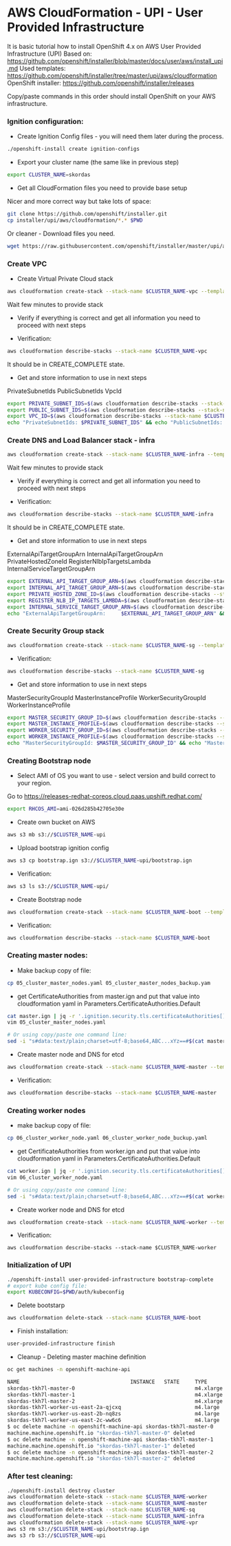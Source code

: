 # AWS CloudFormation - UPI - User Provided Infrastructure

It is basic tutorial how to install OpenShift 4.x on AWS User Provided Infrastructure (UPI)
Based on:
https://github.com/openshift/installer/blob/master/docs/user/aws/install_upi.md
Used templates:
https://github.com/openshift/installer/tree/master/upi/aws/cloudformation
OpenShift installer:
https://github.com/openshift/installer/releases

Copy/paste commands in this order should install OpenShift on your AWS infrastructure.

### Ignition configuration:

* Create Ignition Config files - you will need them later during the process.

```bash
./openshift-install create ignition-configs
```

* Export your cluster name (the same like in previous step)

```bash
export CLUSTER_NAME=skordas
```

* Get all CloudFormation files you need to provide base setup

Nicer and more correct way but take lots of space:

```bash
git clone https://github.com/openshift/installer.git
cp installer/upi/aws/cloudformation/*.* $PWD
```

Or cleaner - Download files you need.

```bash
wget https://raw.githubusercontent.com/openshift/installer/master/upi/aws/cloudformation/01_vpc.yaml https://raw.githubusercontent.com/openshift/installer/master/upi/aws/cloudformation/02_cluster_infra.yaml https://raw.githubusercontent.com/openshift/installer/master/upi/aws/cloudformation/03_cluster_security.yaml https://raw.githubusercontent.com/openshift/installer/master/upi/aws/cloudformation/04_cluster_bootstrap.yaml https://raw.githubusercontent.com/openshift/installer/master/upi/aws/cloudformation/05_cluster_master_nodes.yaml https://raw.githubusercontent.com/openshift/installer/master/upi/aws/cloudformation/06_cluster_worker_node.yaml
```

### Create VPC

* Create Virtual Private Cloud stack 

```bash
aws cloudformation create-stack --stack-name $CLUSTER_NAME-vpc --template-body file://01_vpc.yaml
```

Wait few minutes to provide stack

* Verify if everything is correct and get all information you need to proceed with next steps

* Verification:

```bash
aws cloudformation describe-stacks --stack-name $CLUSTER_NAME-vpc
```

It should be in CREATE_COMPLETE state.

* Get and store information to use in next steps

PrivateSubnetIds
PublicSubnetIds
VpcId

```bash
export PRIVATE_SUBNET_IDS=$(aws cloudformation describe-stacks --stack-name $CLUSTER_NAME-vpc | grep PrivateSubnetIds | cut -f 4)
export PUBLIC_SUBNET_IDS=$(aws cloudformation describe-stacks --stack-name $CLUSTER_NAME-vpc | grep PublicSubnetIds | cut -f 4)
export VPC_ID=$(aws cloudformation describe-stacks --stack-name $CLUSTER_NAME-vpc | grep VpcId | cut -f 4)
echo "PrivateSubnetIds: $PRIVATE_SUBNET_IDS" && echo "PublicSubnetIds:  $PUBLIC_SUBNET_IDS" && echo "VpcId:            $VPC_ID"
```

### Create DNS and Load Balancer stack - infra

```bash
aws cloudformation create-stack --stack-name $CLUSTER_NAME-infra --template-body file://02_cluster_infra.yaml --parameters ParameterKey=ClusterName,ParameterValue=$CLUSTER_NAME ParameterKey=HostedZoneId,ParameterValue=Z3B3KOVA3TRCWP ParameterKey=HostedZoneName,ParameterValue=qe.devcluster.openshift.com ParameterKey=PublicSubnets,ParameterValue=$PUBLIC_SUBNET_IDS ParameterKey=PrivateSubnets,ParameterValue=$PRIVATE_SUBNET_IDS ParameterKey=VpcId,ParameterValue=$VPC_ID --capabilities CAPABILITY_NAMED_IAM
```

Wait few minutes to provide stack

* Verify if everything is correct and get all information you need to proceed with next steps

* Verification:

```bash
aws cloudformation describe-stacks --stack-name $CLUSTER_NAME-infra
```

It should be in CREATE_COMPLETE state.

* Get and store information to use in next steps

ExternalApiTargetGroupArn
InternalApiTargetGroupArn
PrivateHostedZoneId
RegisterNlbIpTargetsLambda
InternalServiceTargetGroupArn

```bash
export EXTERNAL_API_TARGET_GROUP_ARN=$(aws cloudformation describe-stacks --stack-name $CLUSTER_NAME-infra | grep ExternalApiTargetGroupArn | cut -f 4)
export INTERNAL_API_TARGET_GROUP_ARN=$(aws cloudformation describe-stacks --stack-name $CLUSTER_NAME-infra | grep InternalApiTargetGroupArn | cut -f 4)
export PRIVATE_HOSTED_ZONE_ID=$(aws cloudformation describe-stacks --stack-name $CLUSTER_NAME-infra | grep PrivateHostedZoneId | cut -f 4)
export REGISTER_NLB_IP_TARGETS_LAMBDA=$(aws cloudformation describe-stacks --stack-name $CLUSTER_NAME-infra | grep RegisterNlbIpTargetsLambda | cut -f 4)
export INTERNAL_SERVICE_TARGET_GROUP_ARN=$(aws cloudformation describe-stacks --stack-name $CLUSTER_NAME-infra | grep InternalServiceTargetGroupArn | cut -f 4)
echo "ExternalApiTargetGroupArn:     $EXTERNAL_API_TARGET_GROUP_ARN" && echo "InternalApiTargetGroupArn:     $INTERNAL_API_TARGET_GROUP_ARN" && echo "PrivateHostedZoneId:           $PRIVATE_HOSTED_ZONE_ID" && echo "RegisterNlbIpTargetsLambda:    $REGISTER_NLB_IP_TARGETS_LAMBDA" && echo "InternalServiceTargetGroupArn: $INTERNAL_SERVICE_TARGET_GROUP_ARN"
```

### Create Security Group stack

```bash
aws cloudformation create-stack --stack-name $CLUSTER_NAME-sg --template-body file://03_cluster_security.yaml --parameters ParameterKey=ClusterName,ParameterValue=$CLUSTER_NAME ParameterKey=VpcId,ParameterValue=$VPC_ID ParameterKey=PrivateSubnets,ParameterValue=$PRIVATE_SUBNET_IDS --capabilities CAPABILITY_NAMED_IAM
```

* Verification:

```bash
aws cloudformation describe-stacks --stack-name $CLUSTER_NAME-sg
```

* Get and store information to use in next steps

MasterSecurityGroupId
MasterInstanceProfile
WorkerSecurityGroupId
WorkerInstanceProfile

```bash
export MASTER_SECURITY_GROUP_ID=$(aws cloudformation describe-stacks --stack-name $CLUSTER_NAME-sg | grep MasterSecurityGroupId | cut -f 4)
export MASTER_INSTANCE_PROFILE=$(aws cloudformation describe-stacks --stack-name $CLUSTER_NAME-sg | grep MasterInstanceProfile | cut -f 4)
export WORKER_SECURITY_GROUP_ID=$(aws cloudformation describe-stacks --stack-name $CLUSTER_NAME-sg | grep WorkerSecurityGroupId | cut -f 4)
export WORKER_INSTANCE_PROFILE=$(aws cloudformation describe-stacks --stack-name $CLUSTER_NAME-sg | grep WorkerInstanceProfile | cut -f 4)
echo "MasterSecurityGroupId: $MASTER_SECURITY_GROUP_ID" && echo "MasterInstanceProfile: $MASTER_INSTANCE_PROFILE" && echo "WorkerSecurityGroupId: $WORKER_SECURITY_GROUP_ID" && echo "WorkerInstanceProfile: $WORKER_INSTANCE_PROFILE"
```

### Creating Bootstrap node

* Select AMI of OS you want to use - select version and build correct to your region. 

Go to https://releases-redhat-coreos.cloud.paas.upshift.redhat.com/ 

```bash
export RHCOS_AMI=ami-026d285b42705e30e
```


* Create own bucket on AWS

```bash
aws s3 mb s3://$CLUSTER_NAME-upi
```

* Upload bootstrap ignition config

```bash
aws s3 cp bootstrap.ign s3://$CLUSTER_NAME-upi/bootstrap.ign
```

* Verification:

```bash
aws s3 ls s3://$CLUSTER_NAME-upi/ 
```

* Create Bootstrap node

```bash
aws cloudformation create-stack --stack-name $CLUSTER_NAME-boot --template-body file://04_cluster_bootstrap.yaml --parameters ParameterKey=ClusterName,ParameterValue=$CLUSTER_NAME ParameterKey=RhcosAmi,ParameterValue=$RHCOS_AMI ParameterKey=PublicSubnet,ParameterValue=$PUBLIC_SUBNET_IDS  ParameterKey=MasterSecurityGroupId,ParameterValue=$MASTER_SECURITY_GROUP_ID ParameterKey=VpcId,ParameterValue=$VPC_ID ParameterKey=BootstrapIgnitionLocation,ParameterValue=s3://$CLUSTER_NAME-upi/bootstrap.ign ParameterKey=RegisterNlbIpTargetsLambdaArn,ParameterValue="$REGISTER_NLB_IP_TARGETS_LAMBDA" ParameterKey=ExternalApiTargetGroupArn,ParameterValue="$EXTERNAL_API_TARGET_GROUP_ARN" ParameterKey=InternalApiTargetGroupArn,ParameterValue="$INTERNAL_API_TARGET_GROUP_ARN" ParameterKey=InternalServiceTargetGroupArn,ParameterValue="$INTERNAL_SERVICE_TARGET_GROUP_ARN"  --capabilities CAPABILITY_NAMED_IAM
```

* Verification:

```bash
aws cloudformation describe-stacks --stack-name $CLUSTER_NAME-boot
```

### Creating master nodes:

* Make backup copy of file:

```bash
cp 05_cluster_master_nodes.yaml 05_cluster_master_nodes_backup.yam
```

* get CertificateAuthorities from master.ign and put that value into cloudformation yaml in Parameters.CertificateAuthorities.Default

```bash
cat master.ign | jq -r '.ignition.security.tls.certificateAuthorities[].source'
vim 05_cluster_master_nodes.yaml

# Or using copy/paste one command line:
sed -i "s#data:text/plain;charset=utf-8;base64,ABC...xYz==#$(cat master.ign | jq -r '.ignition.security.tls.certificateAuthorities[].source')#g" 05_cluster_master_nodes.yaml

```

* Create master node and DNS for etcd

```bash
aws cloudformation create-stack --stack-name $CLUSTER_NAME-master --template-body file://05_cluster_master_nodes.yaml --parameters ParameterKey=ClusterName,ParameterValue=$CLUSTER_NAME ParameterKey=RhcosAmi,ParameterValue=$RHCOS_AMI ParameterKey=IgnitionLocation,ParameterValue=https://api.$CLUSTER_NAME.qe.devcluster.openshift.com:22623/config/master ParameterKey=PrivateHostedZoneId,ParameterValue=$PRIVATE_HOSTED_ZONE_ID ParameterKey=PrivateHostedZoneName,ParameterValue=$CLUSTER_NAME.qe.devcluster.openshift.com ParameterKey=Master0Subnet,ParameterValue=$PRIVATE_SUBNET_IDS ParameterKey=Master1Subnet,ParameterValue=$PRIVATE_SUBNET_IDS ParameterKey=Master2Subnet,ParameterValue=$PRIVATE_SUBNET_IDS ParameterKey=MasterSecurityGroupId,ParameterValue=$MASTER_SECURITY_GROUP_ID ParameterKey=MasterInstanceProfileName,ParameterValue="$MASTER_INSTANCE_PROFILE" ParameterKey=RegisterNlbIpTargetsLambdaArn,ParameterValue="$REGISTER_NLB_IP_TARGETS_LAMBDA" ParameterKey=ExternalApiTargetGroupArn,ParameterValue="$EXTERNAL_API_TARGET_GROUP_ARN" ParameterKey=InternalApiTargetGroupArn,ParameterValue="$INTERNAL_API_TARGET_GROUP_ARN" ParameterKey=InternalServiceTargetGroupArn,ParameterValue="$INTERNAL_SERVICE_TARGET_GROUP_ARN" --capabilities CAPABILITY_NAMED_IAM
```

* Verification:

```bash
aws cloudformation describe-stacks --stack-name $CLUSTER_NAME-master
```

### Creating worker nodes

* make backup copy of file:

```bash
cp 06_cluster_worker_node.yaml 06_cluster_worker_node_buckup.yaml
```

* get CertificateAuthorities from worker.ign and put that value into cloudformation yaml in Parameters.CertificateAuthorities.Default

```bash
cat worker.ign | jq -r '.ignition.security.tls.certificateAuthorities[].source'
vim 06_cluster_worker_node.yaml

# Or using copy/paste one command line:
sed -i "s#data:text/plain;charset=utf-8;base64,ABC...xYz==#$(cat worker.ign | jq -r '.ignition.security.tls.certificateAuthorities[].source')#g" 06_cluster_worker_node.yaml

```

* Create worker node and DNS for etcd

```bash
aws cloudformation create-stack --stack-name $CLUSTER_NAME-worker --template-body file://06_cluster_worker_node.yaml --parameters ParameterKey=ClusterName,ParameterValue=$CLUSTER_NAME ParameterKey=RhcosAmi,ParameterValue=$RHCOS_AMI ParameterKey=IgnitionLocation,ParameterValue=https://api.$CLUSTER_NAME.qe.devcluster.openshift.com:22623/config/worker ParameterKey=WorkerSubnet,ParameterValue=$PRIVATE_SUBNET_IDS ParameterKey=WorkerSecurityGroupId,ParameterValue=$WORKER_SECURITY_GROUP_ID ParameterKey=WorkerInstanceProfileName,ParameterValue="$WORKER_INSTANCE_PROFILE" --capabilities CAPABILITY_NAMED_IAM
```

* Verification:

```
aws cloudformation describe-stacks --stack-name $CLUSTER_NAME-worker
```

### Initialization of UPI

```bash
./openshift-install user-provided-infrastructure bootstrap-complete
# export kube config file:
export KUBECONFIG=$PWD/auth/kubeconfig
```

* Delete bootstarp

```bash
aws cloudformation delete-stack --stack-name $CLUSTER_NAME-boot
```

* Finish installation:

```bash
user-provided-infrastructure finish
```

* Cleanup - Deleting master machine definition

```bash
oc get machines -n openshift-machine-api

NAME                                    INSTANCE   STATE     TYPE        REGION      ZONE         AGE
skordas-tkh7l-master-0                                       m4.xlarge   us-east-2   us-east-2a   9m22s
skordas-tkh7l-master-1                                       m4.xlarge   us-east-2   us-east-2b   9m22s
skordas-tkh7l-master-2                                       m4.xlarge   us-east-2   us-east-2c   9m21s
skordas-tkh7l-worker-us-east-2a-qjcxq                        m4.large    us-east-2   us-east-2a   8m6s
skordas-tkh7l-worker-us-east-2b-nq8zs                        m4.large    us-east-2   us-east-2b   8m6s
skordas-tkh7l-worker-us-east-2c-ww6c6                        m4.large    us-east-2   us-east-2c   8m7s
$ oc delete machine -n openshift-machine-api skordas-tkh7l-master-0
machine.machine.openshift.io "skordas-tkh7l-master-0" deleted
$ oc delete machine -n openshift-machine-api skordas-tkh7l-master-1
machine.machine.openshift.io "skordas-tkh7l-master-1" deleted
$ oc delete machine -n openshift-machine-api skordas-tkh7l-master-2
machine.machine.openshift.io "skordas-tkh7l-master-2" deleted
```


### After test cleaning:

```bash
./openshift-install destroy cluster
aws cloudformation delete-stack --stack-name $CLUSTER_NAME-worker
aws cloudformation delete-stack --stack-name $CLUSTER_NAME-master
aws cloudformation delete-stack --stack-name $CLUSTER_NAME-sq
aws cloudformation delete-stack --stack-name $CLUSTER_NAME-infra
aws cloudformation delete-stack --stack-name $CLUSTER_NAME-vpr
aws s3 rm s3://$CLUSTER_NAME-upi/bootstrap.ign
aws s3 rb s3://$CLUSTER_NAME-upi
```